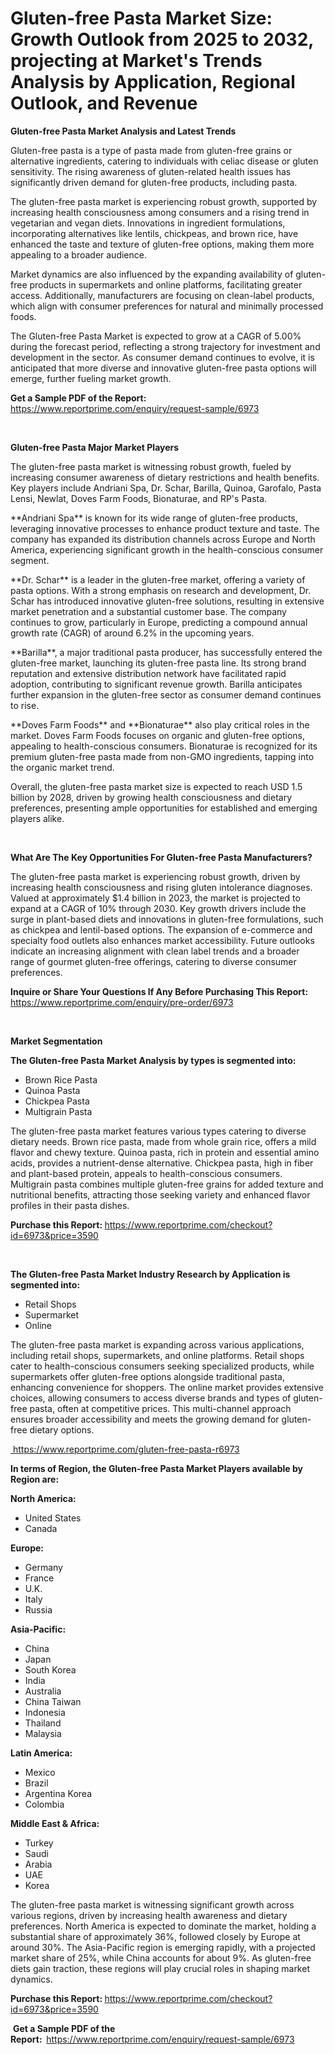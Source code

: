 <p><h1>Gluten-free Pasta Market Size: Growth Outlook from 2025 to 2032, projecting at Market's Trends Analysis by Application, Regional Outlook, and Revenue</h1></p><p><strong>Gluten-free Pasta Market Analysis and Latest Trends</strong></p>
<p><p>Gluten-free pasta is a type of pasta made from gluten-free grains or alternative ingredients, catering to individuals with celiac disease or gluten sensitivity. The rising awareness of gluten-related health issues has significantly driven demand for gluten-free products, including pasta. </p><p>The gluten-free pasta market is experiencing robust growth, supported by increasing health consciousness among consumers and a rising trend in vegetarian and vegan diets. Innovations in ingredient formulations, incorporating alternatives like lentils, chickpeas, and brown rice, have enhanced the taste and texture of gluten-free options, making them more appealing to a broader audience.</p><p>Market dynamics are also influenced by the expanding availability of gluten-free products in supermarkets and online platforms, facilitating greater access. Additionally, manufacturers are focusing on clean-label products, which align with consumer preferences for natural and minimally processed foods.</p><p>The Gluten-free Pasta Market is expected to grow at a CAGR of 5.00% during the forecast period, reflecting a strong trajectory for investment and development in the sector. As consumer demand continues to evolve, it is anticipated that more diverse and innovative gluten-free pasta options will emerge, further fueling market growth.</p></p>
<p><strong>Get a Sample PDF of the Report:&nbsp;</strong> <a href="https://www.reportprime.com/enquiry/request-sample/6973?utm_campaign=4557&utm_medium=2&utm_source=Github&utm_content=ia&utm_term=17052025&utm_id=gluten-free-pasta">https://www.reportprime.com/enquiry/request-sample/6973</a></p>
<p>&nbsp;</p>
<p><strong>Gluten-free Pasta Major Market Players</strong></p>
<p><p>The gluten-free pasta market is witnessing robust growth, fueled by increasing consumer awareness of dietary restrictions and health benefits. Key players include Andriani Spa, Dr. Schar, Barilla, Quinoa, Garofalo, Pasta Lensi, Newlat, Doves Farm Foods, Bionaturae, and RP's Pasta.</p><p>**Andriani Spa** is known for its wide range of gluten-free products, leveraging innovative processes to enhance product texture and taste. The company has expanded its distribution channels across Europe and North America, experiencing significant growth in the health-conscious consumer segment.</p><p>**Dr. Schar** is a leader in the gluten-free market, offering a variety of pasta options. With a strong emphasis on research and development, Dr. Schar has introduced innovative gluten-free solutions, resulting in extensive market penetration and a substantial customer base. The company continues to grow, particularly in Europe, predicting a compound annual growth rate (CAGR) of around 6.2% in the upcoming years.</p><p>**Barilla**, a major traditional pasta producer, has successfully entered the gluten-free market, launching its gluten-free pasta line. Its strong brand reputation and extensive distribution network have facilitated rapid adoption, contributing to significant revenue growth. Barilla anticipates further expansion in the gluten-free sector as consumer demand continues to rise.</p><p>**Doves Farm Foods** and **Bionaturae** also play critical roles in the market. Doves Farm Foods focuses on organic and gluten-free options, appealing to health-conscious consumers. Bionaturae is recognized for its premium gluten-free pasta made from non-GMO ingredients, tapping into the organic market trend.</p><p>Overall, the gluten-free pasta market size is expected to reach USD 1.5 billion by 2028, driven by growing health consciousness and dietary preferences, presenting ample opportunities for established and emerging players alike.</p></p>
<p>&nbsp;</p>
<p><strong>What Are The Key Opportunities For Gluten-free Pasta Manufacturers?</strong></p>
<p><p>The gluten-free pasta market is experiencing robust growth, driven by increasing health consciousness and rising gluten intolerance diagnoses. Valued at approximately $1.4 billion in 2023, the market is projected to expand at a CAGR of 10% through 2030. Key growth drivers include the surge in plant-based diets and innovations in gluten-free formulations, such as chickpea and lentil-based options. The expansion of e-commerce and specialty food outlets also enhances market accessibility. Future outlooks indicate an increasing alignment with clean label trends and a broader range of gourmet gluten-free offerings, catering to diverse consumer preferences.</p></p>
<p><strong>Inquire or Share Your Questions If Any Before Purchasing This Report:</strong> <a href="https://www.reportprime.com/enquiry/pre-order/6973?utm_campaign=4557&utm_medium=2&utm_source=Github&utm_content=ia&utm_term=17052025&utm_id=gluten-free-pasta">https://www.reportprime.com/enquiry/pre-order/6973</a></p>
<p>&nbsp;</p>
<p><strong>Market Segmentation</strong></p>
<p><strong>The Gluten-free Pasta Market Analysis by types is segmented into:</strong></p>
<p><ul><li>Brown Rice Pasta</li><li>Quinoa Pasta</li><li>Chickpea Pasta</li><li>Multigrain Pasta</li></ul></p>
<p><p>The gluten-free pasta market features various types catering to diverse dietary needs. Brown rice pasta, made from whole grain rice, offers a mild flavor and chewy texture. Quinoa pasta, rich in protein and essential amino acids, provides a nutrient-dense alternative. Chickpea pasta, high in fiber and plant-based protein, appeals to health-conscious consumers. Multigrain pasta combines multiple gluten-free grains for added texture and nutritional benefits, attracting those seeking variety and enhanced flavor profiles in their pasta dishes.</p></p>
<p><strong>Purchase this Report:&nbsp;</strong><a href="https://www.reportprime.com/checkout?id=6973&price=3590&utm_campaign=4557&utm_medium=2&utm_source=Github&utm_content=ia&utm_term=17052025&utm_id=gluten-free-pasta">https://www.reportprime.com/checkout?id=6973&price=3590</a></p>
<p>&nbsp;</p>
<p><strong>The Gluten-free Pasta Market Industry Research by Application is segmented into:</strong></p>
<p><ul><li>Retail Shops</li><li>Supermarket</li><li>Online</li></ul></p>
<p><p>The gluten-free pasta market is expanding across various applications, including retail shops, supermarkets, and online platforms. Retail shops cater to health-conscious consumers seeking specialized products, while supermarkets offer gluten-free options alongside traditional pasta, enhancing convenience for shoppers. The online market provides extensive choices, allowing consumers to access diverse brands and types of gluten-free pasta, often at competitive prices. This multi-channel approach ensures broader accessibility and meets the growing demand for gluten-free dietary options.</p></p>
<p><a href="https://www.reportprime.com/gluten-free-pasta-r6973?utm_campaign=4557&utm_medium=2&utm_source=Github&utm_content=ia&utm_term=17052025&utm_id=gluten-free-pasta">&nbsp;https://www.reportprime.com/gluten-free-pasta-r6973</a></p>
<p><strong>In terms of Region, the Gluten-free Pasta Market Players available by Region are:</strong></p>
<p>
    <p> <strong> North America: </strong>
        <ul>
            <li>United States</li>
            <li>Canada</li>
        </ul>
        </p> 
    <p> <strong> Europe: </strong>
        <ul>
            <li>Germany</li>
            <li>France</li>
            <li>U.K.</li>
            <li>Italy</li>
            <li>Russia</li>
        </ul>
        </p> 
    <p> <strong> Asia-Pacific: </strong>
        <ul>
            <li>China</li>
            <li>Japan</li>
            <li>South Korea</li>
            <li>India</li>
            <li>Australia</li>
            <li>China Taiwan</li>
            <li>Indonesia</li>
            <li>Thailand</li>
            <li>Malaysia</li>
        </ul>
        </p> 
    <p> <strong> Latin America: </strong>
        <ul>
            <li>Mexico</li>
            <li>Brazil</li>
            <li>Argentina Korea</li>
            <li>Colombia</li>
        </ul>
        </p> 
    <p> <strong> Middle East & Africa: </strong>
        <ul>
            <li>Turkey</li>
            <li>Saudi</li>
            <li>Arabia</li>
            <li>UAE</li>
            <li>Korea</li>
        </ul>
    </p>
    </p>
<p><p>The gluten-free pasta market is witnessing significant growth across various regions, driven by increasing health awareness and dietary preferences. North America is expected to dominate the market, holding a substantial share of approximately 36%, followed closely by Europe at around 30%. The Asia-Pacific region is emerging rapidly, with a projected market share of 25%, while China accounts for about 9%. As gluten-free diets gain traction, these regions will play crucial roles in shaping market dynamics.</p></p>
<p><strong>Purchase this Report: </strong><a href="https://www.reportprime.com/checkout?id=6973&price=3590&utm_campaign=4557&utm_medium=2&utm_source=Github&utm_content=ia&utm_term=17052025&utm_id=gluten-free-pasta">https://www.reportprime.com/checkout?id=6973&price=3590</a></p>
<p>&nbsp;<strong>Get a Sample PDF of the Report:&nbsp;&nbsp;</strong><a href="https://www.reportprime.com/enquiry/request-sample/6973?utm_campaign=4557&utm_medium=2&utm_source=Github&utm_content=ia&utm_term=17052025&utm_id=gluten-free-pasta">https://www.reportprime.com/enquiry/request-sample/6973</a></p>
<p><strong></strong></p>
<p><p></p><p></p><p></p></p>